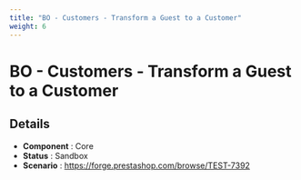 ```yaml
---
title: "BO - Customers - Transform a Guest to a Customer"
weight: 6
---
```


# BO - Customers - Transform a Guest to a Customer
## Details
* **Component** : Core
* **Status** : Sandbox
* **Scenario** : https://forge.prestashop.com/browse/TEST-7392

